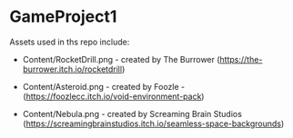 # GameProject1

Assets used in ths repo include:

* Content/RocketDrill.png - created by The Burrower (https://the-burrower.itch.io/rocketdrill)

* Content/Asteroid.png - created by Foozle - (https://foozlecc.itch.io/void-environment-pack)

* Content/Nebula.png - created by Screaming Brain Studios (https://screamingbrainstudios.itch.io/seamless-space-backgrounds)

